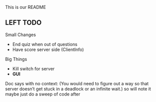 This is our README


LEFT TODO
--------------


Small Changes

- End quiz when out of questions
- Have score server side (ClientInfo)

Big Things

- Kill switch for server
- **GUI**

Doc says with no context:
(You would need to figure out a way so that server doesn’t get stuck in a deadlock or an infinite wait.)
so will note it maybe just do a sweep of code after
